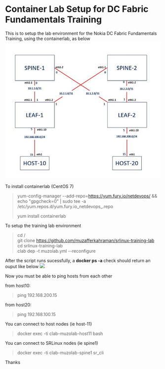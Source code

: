 <h1>Container Lab Setup for DC Fabric Fundamentals Training</h1>

This is to setup the lab environment for the Nokia DC Fabric Fundamentals Training, using the containerlab, as below
![](schema.JPG)


To install containerlab (CentOS 7)
> yum-config-manager --add-repo=https://yum.fury.io/netdevops/ && echo "gpgcheck=0" | 
> sudo tee -a /etc/yum.repos.d/yum.fury.io_netdevops_.repo <br>
>
> yum install containerlab

To setup the training lab environment
> cd / <br>
> git clone https://github.com/muzafferkahraman/srlinux-training-lab <br>
> cd srlinux-training-lab <br>
> clab dep -t muzolab.yml --reconfigure <br>

After the script runs sucessfully, a  <b>docker ps -a </b> check should return an ouput like below
![](containers.jpg)

Now you must be able to ping hosts from each other <br>

from host10: 
>ping 192.168.200.15 

from host20: 
>ping 192.168.100.15 



You can connect to host nodes (ie host-11) 
> docker exec -ti clab-muzolab-host11 bash

You can connect to SRLinux nodes (ie spine1) 
> docker exec -ti clab-muzolab-spine1 sr_cli


Thanks 







